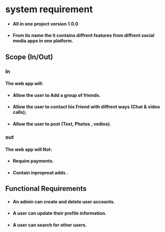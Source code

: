 # system requirement 



* #### All in one project version 1.0.0

* #### From its name the it contains diffrent features from diffrent social media apps in one platform.

## Scope (In/Out) 

### In 
#### The web app will: 

* #### Allow the user to Add a group of friends. 

* #### Allow the user to contact his Friend with diffrent ways (Chat & video calls); 

* #### Allow the user to post (Text, Photos , vedios).


### out 

#### The web app will Not: 

* #### Require payments.
* #### Contain inpropreat adds . 


## Functional Requirements

* #### An admin can create and delete user accounts.
* #### A user can update their profile information.

* #### A user can search for other users.



